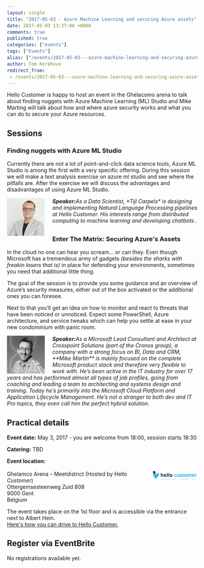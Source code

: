 ```yaml
---
layout: single
title: "2017-05-03 - Azure Machine Learning and securing Azure assets"
date: 2017-05-03 13:37:00 +0000
comments: true
published: true
categories: ["events"]
tags: ["Events"]
alias: ["/events/2017-05-03---azure-machine-learning-and-securing-azure-assets"]
author: Tom Kerkhove
redirect_from:
 - /events/2017-05-03---azure-machine-learning-and-securing-azure-assets.html
---
```


Hello Customer is happy to host an event in the Ghelacomo arena to talk about finding nuggets with Azure Machine Learning (ML) Studio and Mike Marting will talk about how and where azure security works and what you can do to secure your Azure resources.

## Sessions
### Finding nuggets with Azure ML Studio
Currently there are not a lot of point-and-click data science tools, Azure ML Studio is among the first with a very specific offering. During this session we will make a text analysis exercise on azure ml studio and see where the pitfalls are. After the exercise we will discuss the advantages and disadvantages of using Azure ML Studio.

<p style="margin-bottom: 30px;"><em><img src="/assets/media/speakers/tijl-carpels.png" alt="" align="left" width="100" height="100" style="margin-right: 20px;"><em><strong>Speaker:</strong>As a Data Scientist, *Tijl Carpels* is designing and implementing Natural Language Processing pipelines at Hello Customer. His interests range from distributed computing to machine learning and developing chatbots..</em></em></p>

### Enter The Matrix: Securing Azure's Assets
In the cloud no one can hear you scream… or can they. Even though Microsoft has a tremendous army of gadgets *(besides the sharks with freakin lasers that is)* in place for defending your environments, sometimes you need that additional little thing.

The goal of the session is to provide you some guidance and an overview of Azure’s security measures, either out of the box activated or the additional ones you can foresee.

Next to that you’ll get an idea on how to monitor and react to threats that have been noticed or unnoticed. Expect some PowerShell, Azure architecture, and service tweaks which can help you settle at ease in your new condominium with panic room.

<p style="margin-bottom: 30px;"><em><img src="/assets/media/crew/mike-martin.jpg" alt="" align="left" width="100" height="100" style="margin-right: 20px;"> <em><strong>Speaker:</strong>As a Microsoft Lead Consultant and Architect at Crosspoint Solutions (part of the Cronos group), a company with a strong focus on BI, Data and CRM, **Mike Martin** is mainly focused on the complete Microsoft product stack and therefore very flexible to work with. He’s been active in the IT industry for over 17 years and has performed almost all types of job profiles, going from coaching and leading a team to architecting and systems design and training. Today he’s primarily into the Microsoft Cloud Platform and Application Lifecycle Management. He’s not a stranger to both dev and IT Pro topics, they even call him the perfect hybrid solution.</em></em></p>

## Practical details

**Event date:** May 3, 2017 - you are welcome from 18:00, session starts 18:30

**Catering:** TBD

**Event location:**<br />
<img width="120" height="60" align="right" alt="" src="/assets/media/sponsors/logo-hello-customer.png"><br />
Ghelamco Arena – Meetdistrict (Hosted by Hello *Customer*)<br/>
Ottergemsesteenweg Zuid 808<br />
9000 Gent<br />
Belgium

The event takes place on the 1st floor and is accessible via the entrance next to Albert Hein.<br />
[Here's how you can drive to Hello Customer.](../../assets/media/documents/Driving-To-Hello-Customer.pdf)

## Register via EventBrite
No registrations available yet.
